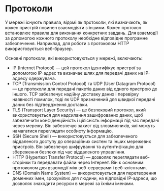 # Протоколи

У мережі існують правила, відомі як протоколи, які визначають, як кожен пристрій повинен взаємодіяти з іншими. Кожен протокол встановлює правила для виконання конкретних завдань. Для взаємодії за допомогою кожного протоколу необхідне відповідне програмне забезпечення. Наприклад, для роботи з протоколом HTTP використовується веб-браузер.

Основні протоколи, які використовуються у мережі, включають:

- IP (Internet Protocol) — цей протокол ідентифікує пристрої за допомогою IP-адрес та визначає шлях для передачі даних на IP-адресу одержувача.
- TCP (Transmission Control Protocol) та UDP (User Datagram Protocol) — це протоколи для передачі пакетів даних від одного пристрою до іншого. TCP забезпечує надійну доставку даних і перевірку наявності помилок, тоді як UDP призначений для швидкої передачі даних без підтвердження доставки.
- TLS (Transport Layer Security) — це безпековий протокол, який використовується для надсилання зашифрованих даних, щоб забезпечити конфіденційність і цілісність інформації під час передачі через мережу. Він забезпечує захист від зловмисників, які можуть намагатися переглядати особисту інформацію.
- SSH (Secure Shell) — використовується для забезпеченого віддаленого доступу до операційних систем та інших мережевих пристроїв. Він забезпечує шифрування та аутентифікацію для збереження безпеки під час віддаленого управління.
- HTTP (Hypertext Transfer Protocol) — дозволяє переглядати веб-сторінки та передавати файли через Інтернет. Він є основним протоколом для взаємодії між веб-серверами і веб-клієнтами.
- DNS (Domain Name System) — використовується для перетворення доменних імен, зрозумілих для людини, на відповідні IP-адреси, що дозволяє знаходити ресурси в мережі за їхніми іменами.
